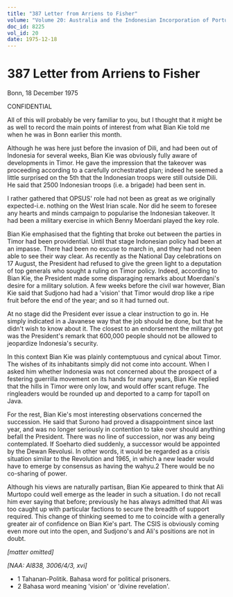 ```yaml
---
title: "387 Letter from Arriens to Fisher"
volume: "Volume 20: Australia and the Indonesian Incorporation of Portuguese Timor, 1974-1976"
doc_id: 8225
vol_id: 20
date: 1975-12-18
---
```


# 387 Letter from Arriens to Fisher

Bonn, 18 December 1975

CONFIDENTIAL

All of this will probably be very familiar to you, but I thought that it might be as well to record the main points of interest from what Bian Kie told me when he was in Bonn earlier this month.

Although he was here just before the invasion of Dili, and had been out of Indonesia for several weeks, Bian Kie was obviously fully aware of developments in Timor. He gave the impression that the takeover was proceeding according to a carefully orchestrated plan; indeed he seemed a little surprised on the 5th that the Indonesian troops were still outside Dili. He said that 2500 Indonesian troops (i.e. a brigade) had been sent in.

I rather gathered that OPSUS' role had not been as great as we originally expected-i.e. nothing on the West Irian scale. Nor did he seem to foresee any hearts and minds campaign to popularise the Indonesian takeover. It had been a military exercise in which Benny Moerdani played the key role.

Bian Kie emphasised that the fighting that broke out between the parties in Timor had been providential. Until that stage Indonesian policy had been at an impasse. There had been no excuse to march in, and they had not been able to see their way clear. As recently as the National Day celebrations on 17 August, the President had refused to give the green light to a deputation of top generals who sought a ruling on Timor policy. Indeed, according to Bian Kie, the President made some disparaging remarks about Moerdani's desire for a military solution. A few weeks before the civil war however, Bian Kie said that Sudjono had had a 'vision' that Timor would drop like a ripe fruit before the end of the year; and so it had turned out.

At no stage did the President ever issue a clear instruction to go in. He simply indicated in a Javanese way that the job should be done, but that he didn't wish to know about it. The closest to an endorsement the military got was the President's remark that 600,000 people should not be allowed to jeopardize Indonesia's security.

In this context Bian Kie was plainly contemptuous and cynical about Timor. The wishes of its inhabitants simply did not come into account. When I asked him whether Indonesia was not concerned about the prospect of a festering guerrilla movement on its hands for many years, Bian Kie replied that the hills in Timor were only low, and would offer scant refuge. The ringleaders would be rounded up and deported to a camp for tapol1 on Java.

For the rest, Bian Kie's most interesting observations concerned the succession. He said that Surono had proved a disappointment since last year, and was no longer seriously in contention to take over should anything befall the President. There was no line of succession, nor was any being contemplated. If Soeharto died suddenly, a successor would be appointed by the Dewan Revolusi. In other words, it would be regarded as a crisis situation similar to the Revolution and 1965, in which a new leader would have to emerge by consensus as having the wahyu.2 There would be no co-sharing of power.

Although his views are naturally partisan, Bian Kie appeared to think that Ali Murtopo could well emerge as the leader in such a situation. I do not recall him ever saying that before; previously he has always admitted that Ali was too caught up with particular factions to secure the breadth of support required. This change of thinking seemed to me to coincide with a generally greater air of confidence on Bian Kie's part. The CSIS is obviously coming even more out into the open, and Sudjono's and Ali's positions are not in doubt.

_[matter omitted]_

_[NAA: Al838, 3006/4/3, xvi]_

  * 1 Tahanan-Politik. Bahasa word for political prisoners.
  * 2 Bahasa word meaning 'vision' or 'divine revelation'.


